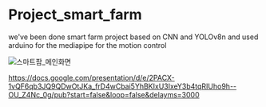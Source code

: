 # Project_smart_farm

we've been done smart farm project based on CNN and YOLOv8n and used arduino for the mediapipe for the motion control

![스마트팜_메인화면](https://github.com/user-attachments/assets/8671c9a6-6de7-40e8-af69-266320dcef9a)

https://docs.google.com/presentation/d/e/2PACX-1vQF6qb3JQ9QDwOtJKa_frD4wCbai5YhBKIxU3IxeY3b4tqRIUho9h--OU_Z4Nc_0g/pub?start=false&loop=false&delayms=3000
